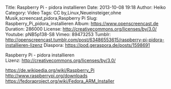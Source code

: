 Title: Raspberry Pi - pidora installieren
Date: 2013-10-08 19:18
Author: Heiko
Category: Video
Tags: CC by,Linux,Neueinsteiger,ohne Musik,screencast,pidora,Raspberry Pi
Slug: Raspberry_Pi_pidora_installieren
Album: https://www.openscreencast.de
Duration: 286000
License: http://creativecommons.org/licenses/by/3.0/
Youtube: pNB5p138-S8
Vimeo: 89473253
Tumblr: http://openscreencast.tumblr.com/post/63486553615/raspberry-pi-pidora-installieren-lizenz
Diaspora: https://pod.geraspora.de/posts/1598691

Raspberry Pi - pidora installieren  
Lizenz: <http://creativecommons.org/licenses/by/3.0/>  
  
<https://de.wikipedia.org/wiki/Raspberry_Pi>  
<http://www.raspberrypi.org/downloads>  
<https://fedoraproject.org/wiki/Fedora_ARM_Installer>

